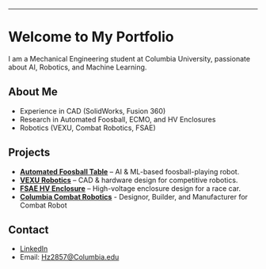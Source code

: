 ---

# Welcome to My Portfolio
I am a Mechanical Engineering student at Columbia University, passionate about AI, Robotics, and Machine Learning. 

## About Me
- Experience in CAD (SolidWorks, Fusion 360)
- Research in Automated Foosball, ECMO, and HV Enclosures
- Robotics (VEXU, Combat Robotics, FSAE)

## Projects
- **[Automated Foosball Table](#projects/FoosballResearch.md)** – AI & ML-based foosball-playing robot.
- **[VEXU Robotics](#)** – CAD & hardware design for competitive robotics.
- **[FSAE HV Enclosure](#)** – High-voltage enclosure design for a race car.
- **[Columbia Combat Robotics](#)** - Designor, Builder, and Manufacturer for Combat Robot

## Contact
- [LinkedIn](https://www.linkedin.com/in/handsome-zheng)
- Email: Hz2857@Columbia.edu
